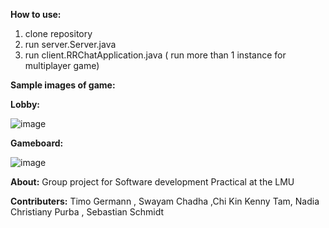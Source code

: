 **How to use:**
1. clone repository
2. run server.Server.java
3. run client.RRChatApplication.java ( run more than 1 instance for multiplayer game)

**Sample images of game:**

**Lobby:**

![image](https://github.com/user-attachments/assets/fe80d688-7849-4e1c-9d42-a6542aa5cc64)

**Gameboard:**

![image](https://github.com/user-attachments/assets/36294125-2bee-4e18-a60c-ec5c8d37c233)

**About:** Group project for Software development Practical at the LMU

**Contributers:** Timo Germann , Swayam Chadha ,Chi Kin Kenny Tam, Nadia Christiany Purba , Sebastian Schmidt
